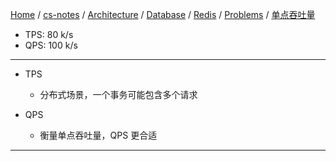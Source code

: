 [Home](https://mengxianbin.github.io) /
[cs-notes](https://mengxianbin.github.io/cs-notes/site) /
[Architecture](https://mengxianbin.github.io/cs-notes/site/Architecture) /
[Database](https://mengxianbin.github.io/cs-notes/site/Architecture/Database) /
[Redis](https://mengxianbin.github.io/cs-notes/site/Architecture/Database/Redis) /
[Problems](https://mengxianbin.github.io/cs-notes/site/Architecture/Database/Redis/Problems) /
[单点吞吐量](https://mengxianbin.github.io/cs-notes/site/Architecture/Database/Redis/Problems/%E5%8D%95%E7%82%B9%E5%90%9E%E5%90%90%E9%87%8F)

* TPS: 80 k/s
* QPS: 100 k/s

---

* TPS
    * 分布式场景，一个事务可能包含多个请求

* QPS
    * 衡量单点吞吐量，QPS 更合适

---
